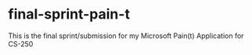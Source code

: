 # final-sprint-pain-t
This is the final sprint/submission for my Microsoft Pain(t) Application for CS-250
